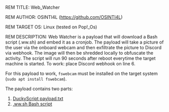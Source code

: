 REM TITLE: Web_Watcher

REM AUTHOR: OSINTI4L (https://github.com/OSINTI4L)

REM TARGET OS: Linux (tested on Pop!_Os) 

REM DESCRIPTION: Web Watcher is a payload that will download a Bash script (.ww.sh) and embed it as a cronjob. The payload will take a picture of the user via the onboard webcam and then exfiltrate the picture to Discord via webhook. The image will then be shredded locally to obfuscate the activity. The script will run 90 seconds after reboot everytime the target machine is started. To work: place Discord webhook on line 6.

For this payload to work, `fswebcam` must be installed on the target system (`sudo apt install fswebcam`).

The payload contains two parts:

1. [DuckyScript payload.txt](https://github.com/OSINTI4L/DuckyScript-Payloads/blob/main/Payloads/Web_Watcher/payload.txt)
2. [.ww.sh Bash script](https://github.com/OSINTI4L/DuckyScript-Payloads/blob/main/Payloads/Web_Watcher/.ww.sh)
